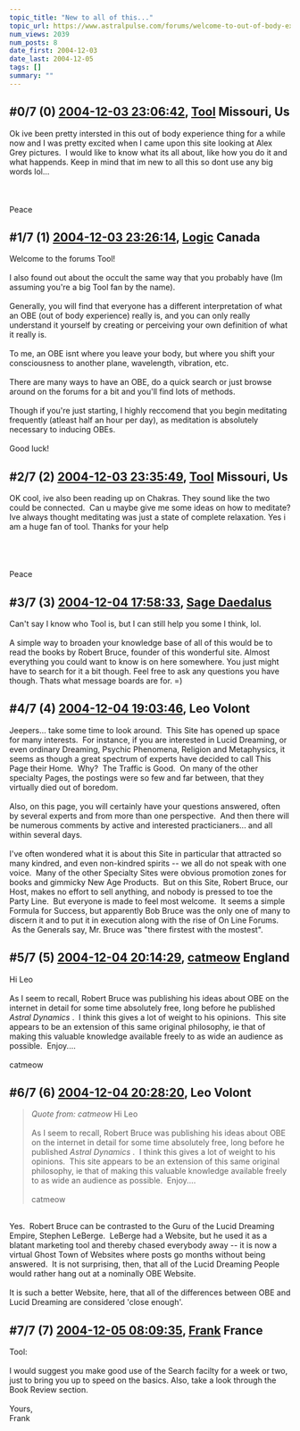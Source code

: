 ```yaml
---
topic_title: "New to all of this..."
topic_url: https://www.astralpulse.com/forums/welcome-to-out-of-body-experiences!/new-to-all-of-this
num_views: 2039
num_posts: 8
date_first: 2004-12-03
date_last: 2004-12-05
tags: []
summary: ""
---
```


## \#0/7 (0) [2004-12-03 23:06:42](https://www.astralpulse.com/forums/index.php?msg=135933), [Tool](https://www.astralpulse.com/forums/profile/?u=7491) Missouri, Us ##
<section>
Ok ive been pretty intersted in this out of body experience thing for a while now and I was pretty excited when I came upon this site looking at Alex Grey pictures.  I would like to know what its all about, like how you do it and what happends. Keep in mind that im new to all this so dont use any big words lol...
<br>
<br>
<br>
<br>
Peace
</section>

## \#1/7 (1) [2004-12-03 23:26:14](https://www.astralpulse.com/forums/index.php?msg=135936), [Logic](https://www.astralpulse.com/forums/profile/?u=3578) Canada ##
<section>
Welcome to the forums Tool!
<br>
<br>
I also found out about the occult the same way that you probably have (Im assuming you're a big Tool fan by the name).
<br>
<br>
Generally, you will find that everyone has a different interpretation of what an OBE (out of body experience) really is, and you can only really understand it yourself by creating or perceiving your own definition of what it really is.
<br>
<br>
To me, an OBE isnt where you leave your body, but where you shift your consciousness to another plane, wavelength, vibration, etc.
<br>
<br>
There are many ways to have an OBE, do a quick search or just browse around on the forums for a bit and you'll find lots of methods.
<br>
<br>
Though if you're just starting, I highly reccomend that you begin meditating frequently (atleast half an hour per day), as meditation is absolutely necessary to inducing OBEs.
<br>
<br>
Good luck!
</section>

## \#2/7 (2) [2004-12-03 23:35:49](https://www.astralpulse.com/forums/index.php?msg=135938), [Tool](https://www.astralpulse.com/forums/profile/?u=7491) Missouri, Us ##
<section>
OK cool, ive also been reading up on Chakras. They sound like the two could be connected.  Can u maybe give me some ideas on how to meditate? Ive always thought meditating was just a state of complete relaxation. Yes i am a huge fan of tool. Thanks for your help
<br>
<br>
<br>
<br>
<br>
Peace
</section>

## \#3/7 (3) [2004-12-04 17:58:33](https://www.astralpulse.com/forums/index.php?msg=136077), [Sage Daedalus](https://www.astralpulse.com/forums/profile/?u=7470)  ##
<section>
Can't say I know who Tool is, but I can still help you some I think, lol.
<br>
<br>
A simple way to broaden your knowledge base of all of this would be to read the books by Robert Bruce, founder of this wonderful site. Almost everything you could want to know is on here somewhere. You just might have to search for it a bit though. Feel free to ask any questions you have though. Thats what message boards are for. =)
</section>

## \#4/7 (4) [2004-12-04 19:03:46](https://www.astralpulse.com/forums/index.php?msg=136091), Leo Volont  ##
<section>
Jeepers... take some time to look around.  This Site has opened up space for many interests.  For instance, if you are interested in Lucid Dreaming, or even ordinary Dreaming, Psychic Phenomena, Religion and Metaphysics, it seems as though a great spectrum of experts have decided to call This Page their Home.  Why?  The Traffic is Good.  On many of the other specialty Pages, the postings were so few and far between, that they virtually died out of boredom.
<br>
<br>
Also, on this page, you will certainly have your questions answered, often by several experts and from more than one perspective.  And then there will be numerous comments by active and interested practicianers... and all within several days.
<br>
<br>
I've often wondered what it is about this Site in particular that attracted so many kindred, and even non-kindred spirits -- we all do not speak with one voice.  Many of the other Specialty Sites were obvious promotion zones for books and gimmicky New Age Products.  But on this Site, Robert Bruce, our Host, makes no effort to sell anything, and nobody is pressed to toe the Party Line.  But everyone is made to feel most welcome.  It seems a simple Formula for Success, but apparently Bob Bruce was the only one of many to discern it and to put it in execution along with the rise of On Line Forums.  As the Generals say, Mr. Bruce was "there firstest with the mostest".
</section>

## \#5/7 (5) [2004-12-04 20:14:29](https://www.astralpulse.com/forums/index.php?msg=136118), [catmeow](https://www.astralpulse.com/forums/profile/?u=5565) England ##
<section>
Hi Leo
<br>
<br>
As I seem to recall, Robert Bruce was publishing his ideas about OBE on the internet in detail for some time absolutely free, long before he published
<i>
 Astral Dynamics
</i>
.  I think this gives a lot of weight to his opinions.  This site appears to be an extension of this same original philosophy, ie that of making this valuable knowledge available freely to as wide an audience as possible.  Enjoy....
<br>
<br>
catmeow
</section>

## \#6/7 (6) [2004-12-04 20:28:20](https://www.astralpulse.com/forums/index.php?msg=136121), Leo Volont  ##
<section>
<blockquote class="bbc_standard_quote">
 <cite>
  Quote from: catmeow
 </cite>
 Hi Leo
 <br>
 <br>
 As I seem to recall, Robert Bruce was publishing his ideas about OBE on the internet in detail for some time absolutely free, long before he published
 <i>
  Astral Dynamics
 </i>
 .  I think this gives a lot of weight to his opinions.  This site appears to be an extension of this same original philosophy, ie that of making this valuable knowledge available freely to as wide an audience as possible.  Enjoy....
 <br>
 <br>
 catmeow
</blockquote>
<br>
Yes.  Robert Bruce can be contrasted to the Guru of the Lucid Dreaming Empire, Stephen LeBerge.  LeBerge had a Website, but he used it as a blatant marketing tool and thereby chased everybody away -- it is now a virtual Ghost Town of Websites where posts go months without being answered.  It is not surprising, then, that all of the Lucid Dreaming People would rather hang out at a nominally OBE Website.
<br>
<br>
It is such a better Website, here, that all of the differences between OBE and Lucid Dreaming are considered 'close enough'.
</section>

## \#7/7 (7) [2004-12-05 08:09:35](https://www.astralpulse.com/forums/index.php?msg=136225), [Frank](https://www.astralpulse.com/forums/profile/?u=359) France ##
<section>
Tool:
<br>
<br>
I would suggest you make good use of the Search facilty for a week or two, just to bring you up to speed on the basics. Also, take a look through the Book Review section.
<br>
<br>
Yours,
<br>
Frank
</section>